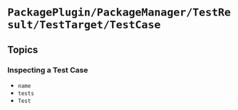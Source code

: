 # ``PackagePlugin/PackageManager/TestResult/TestTarget/TestCase``

## Topics

### Inspecting a Test Case

- ``name``
- ``tests``
- ``Test``
